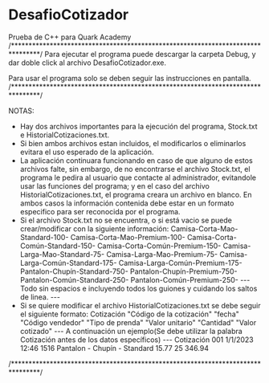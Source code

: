 # DesafioCotizador
Prueba de C++ para Quark Academy
/********************************************************************************/
Para ejecutar el programa puede descargar la carpeta Debug, y dar doble click al archivo DesafioCotizador.exe.

Para usar el programa solo se deben seguir las instrucciones en pantalla.
/********************************************************************************/

NOTAS:
* Hay dos archivos importantes para la ejecución del programa, Stock.txt e HistorialCotizaciones.txt.
* Si bien ambos archivos estan incluidos, el modificarlos o eliminarlos evitara el uso esperado de la aplicación.
* La aplicación continuara funcionando en caso de que alguno de estos archivos falte, sin embargo, de no encontrarse el archivo
Stock.txt, el programa le pedira al usuario que contacte al administrador, evitandole usar las funciones del programa; y en el
caso del archivo HistorialCotizaciones.txt, el programa creara un archivo en blanco. En ambos casos la información contenida
debe estar en un formato especifico para ser reconocida por el programa.
* Si el archivo Stock.txt no se encuentra, o si está vacio se puede crear/modificar con la siguiente información:
Camisa-Corta-Mao-Standard-100-
Camisa-Corta-Mao-Premium-100-
Camisa-Corta-Común-Standard-150-
Camisa-Corta-Común-Premium-150-
Camisa-Larga-Mao-Standard-75-
Camisa-Larga-Mao-Premium-75-
Camisa-Larga-Común-Standard-175-
Camisa-Larga-Común-Premium-175-
Pantalon-Chupín-Standard-750-
Pantalon-Chupín-Premium-750-
Pantalon-Común-Standard-250-
Pantalon-Común-Premium-250-
--- Todo sin espacios e incluyendo todos los guiones y cuidando los saltos de linea. ---
* Si se quiere modificar el archivo HistorialCotizaciones.txt se debe seguir el siguiente formato:
Cotización
"Código de la cotización"
"fecha"
"Código vendedor"
"Tipo de prenda"
"Valor unitario"
"Cantidad"
"Valor cotizado"
--- A continuación un ejemplo(Se debe utilizar la palabra Cotización antes de los datos específicos) ---
Cotización
001
1/1/2023  12:46
1516
Pantalon - Chupín - Standard
15.77
25
346.94

/********************************************************************************/
